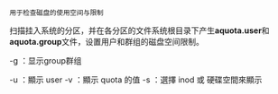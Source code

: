 	用于检查磁盘的使用空间与限制

扫描挂入系统的分区，并在各分区的文件系统根目录下产生**aquota.user**和**aquota.group**文件，设置用户和群组的磁盘空间限制。

-g  ：显示group群组

-u  ：顯示 user
-v  ：顯示 quota 的值
-s  ：選擇 inod 或 硬碟空間來顯示